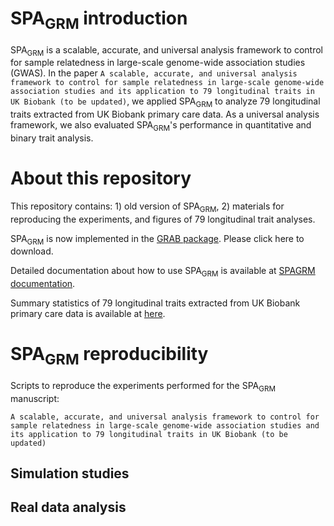 # SPA<sub>GRM</sub> introduction

SPA<sub>GRM</sub> is a scalable, accurate, and universal analysis framework to control for sample relatedness in large-scale genome-wide association studies (GWAS). In the paper ```A scalable, accurate, and universal analysis framework to control for sample relatedness in large-scale genome-wide association studies and its application to 79 longitudinal traits in UK Biobank (to be updated)```, we applied SPA<sub>GRM</sub> to analyze 79 longitudinal traits extracted from UK Biobank primary care data. As a universal analysis framework, we also evaluated SPA<sub>GRM</sub>'s performance in quantitative and binary trait analysis. 

# About this repository

This repository contains: 1) old version of SPA<sub>GRM</sub>, 2) materials for reproducing the experiments, and figures of 79 longitudinal trait analyses.

SPA<sub>GRM</sub> is now implemented in the [GRAB package](https://wenjianbi.github.io/grab.github.io/). Please click here to download.

Detailed documentation about how to use SPA<sub>GRM</sub> is available at [SPAGRM documentation](https://fantasy-xuhe.github.io/SPAGRM.github.io/).

Summary statistics of 79 longitudinal traits extracted from UK Biobank primary care data is available at [here](https://zenodo.org/records/10242062).

# SPA<sub>GRM</sub> reproducibility

Scripts to reproduce the experiments performed for the SPA<sub>GRM</sub> manuscript:

```A scalable, accurate, and universal analysis framework to control for sample relatedness in large-scale genome-wide association studies and its application to 79 longitudinal traits in UK Biobank (to be updated)```

## Simulation studies


## Real data analysis
